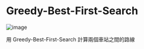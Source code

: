 # Greedy-Best-First-Search

![image](https://github.com/user-attachments/assets/1ca93114-8d48-42df-a95a-c35d40b7d39a)

用 Greedy-Best-First-Search 計算兩個車站之間的路線
